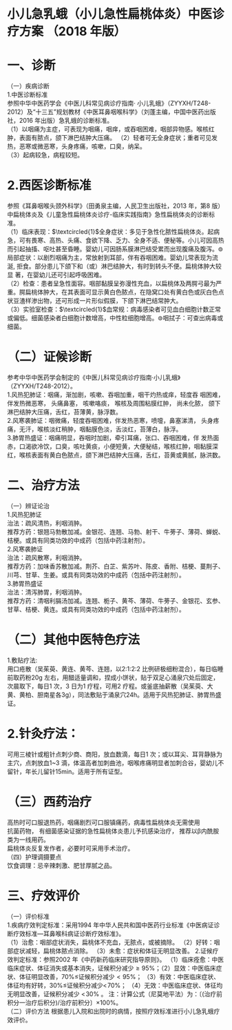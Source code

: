 # 小儿急乳蛾（小儿急性扁桃体炎）中医诊疗方案 （2018 年版）  
# 一、诊断  
（一）疾病诊断  
1.中医诊断标准  
参照中华中医药学会《中医儿科常见病诊疗指南· 小儿乳蛾》（ZYYXH/T248-2012）及“十三五”规划教材《中医耳鼻咽喉科学》（刘蓬主编，中国中医药出版社，2016 年出版）急乳蛾的诊断标准。  
（1）以咽痛为主症，可表现为咽痛，咽痒，或吞咽困难，咽部异物感。喉核红肿，表面有脓点，颌下淋巴结肿大压痛。 （2）轻者可无全身症状；重者可见发热，恶寒或微恶寒，头身疼痛，咳嗽，口臭，纳呆。  
（3）起病较急，病程较短。  
# 2.西医诊断标准  
参照《耳鼻咽喉头颈外科学》（田勇泉主编，人民卫生出版社，2013 年，第8 版）中扁桃体炎及《儿童急性扁桃体炎诊疗-临床实践指南》急性扁桃体炎的诊断标准。  
（1）临床表现：$\textcircled{1}$全身症状：多见于急性化脓性扁桃体炎。起病急，可有畏寒、高热、头痛、食欲下降、乏力、全身不适、便秘等。小儿可因高热而引起抽搐、呕吐甚至昏睡。婴幼儿可因肠系膜淋巴结受累而出现腹痛及腹泻。$\circledcirc$局部症状：以剧烈咽痛为主，常放射到耳部，伴有吞咽困难。婴幼儿常表现为流涎, 拒食。部分患儿下颌下和（或）淋巴结肿大，有时到转头不便。扁桃体肿大较显 著，在婴幼儿还可引起呼吸困难。  
（2）检查：患者呈急性面容。咽部黏膜呈弥漫性充血，以扁桃体及两腭弓最为严重。腭扁桃体肿大，在其表面可显示黄白色脓点，在隐窝口处有黄白色或灰白色点状豆渣样渗出物，还可形成一片形似假膜，下颌下淋巴结常肿大。  
（3）实验室检查：$\textcircled{1}$血常规：病毒感染者可见血白细胞计数正常或偏低。细菌感染者白细胞计数增高，中性粒细胞增高。$\circledcirc$咽拭子：可查出病毒或细菌。  
#    （二）证候诊断  
参考中华中医药学会制定的《中医儿科常见病诊疗指南·小儿乳蛾》（ZYYXH/T248-2012）。  
1.风热犯肺证：咽痛，渐加剧，咳嗽、吞咽加重，咽干灼热或痒，轻度吞 咽困难， 伴发热微恶寒， 头痛鼻塞， 咳嗽咯痰， 喉核及周围粘膜红肿， 尚未化脓， 颌下淋巴结肿大压痛，舌红，苔薄黄，脉浮数。  
2.风寒袭肺证：咽微痛，轻度吞咽困难，伴发热恶寒，喷嚏，鼻塞涕清， 头身疼痛，无汗，喉核淡红稍肿，咽黏膜色淡，舌淡红，苔薄白，脉浮。  
3.肺胃热盛证：咽痛明显，吞咽时加剧，牵引耳痛，张口、吞咽困难，伴 发热面赤，口渴欲冷饮，口臭，咳吐黄痰，小便短黄，大便秘结，喉核红肿，咽黏膜深红，喉核表面有黄白色脓点，颌下淋巴结肿大压痛，舌红，苔黄或黄腻，脉洪数。  
# 二、治疗方法  
（一）辨证论治  
1.风热犯肺证  
治法：疏风清热，利咽消肿。  
推荐方药：银翘马勃散加减。金银花、连翘、马勃、射干、牛蒡子、薄荷、蝉蜕、桔梗。或具有同类功效的中成药（包括中药注射剂）。  
2.风寒袭肺证  
治法：疏风散寒，利咽消肿。  
推荐方药：加味香苏散加减。荆芥、白芷、紫苏叶、陈皮、香附、桔梗、蔓荆子、川芎、甘草、生姜。或具有同类功效的中成药（包括中药注射剂）。  
3.肺胃热盛证  
治法：清泻肺胃，利咽消肿。  
推荐方药：清咽利膈汤加减。连翘、栀子、黄芩、薄荷、牛蒡子、金银花、玄参、甘草、桔梗、黄连。或具有同类功效的中成药（包括中药注射剂）。  
# （二）其他中医特色疗法  
1.敷贴疗法:  
用口疮散（吴茱萸、黄连、黄芩、连翘，以2:1:2:2 比例研极细粉混合），每日临睡前取药粉$20\mathrm{g}$ 左右，用醋适量调和，捏成小饼状，贴于双足心涌泉穴处后固定，次晨取下，每日1 次，3 日为1 疗程，可用2 疗程。或釜底抽薪散（吴茱萸、大黄、黄柏、胆南星各3g），同法敷贴于涌泉穴24h。适用于风热犯肺证、肺胃热盛证。  
# 2.针灸疗法：  
可用三棱针或粗针点刺少商、商阳，放血数滴，每日1 次；或以耳尖、耳背静脉为主穴，点刺放血1\~3 滴，体温高者加刺曲池，咽喉疼痛明显者加刺合谷，婴幼儿不留针，年长儿留针15min。适用于所有证型。  
# （三）西药治疗  
高热时可口服退热药，咽痛剧烈可口服镇痛药，病毒性扁桃体炎无需使用  
抗菌药物， 有细菌感染证据的急性扁桃体炎患儿予抗感染治疗， 推荐以β内酰胺 类为一线用药。  
扁桃体炎反复发作者，必要时可采用手术治疗。  
（四）护理调摄要点  
饮食调理：忌辛辣刺激、肥甘厚腻之品。  
# 三、疗效评价  
（一）评价标准  
1.疾病疗效判定标准：采用1994 年中华人民共和国中医药行业标准《中医病证诊断疗效标准—耳鼻喉科病证诊断疗效标准》。  
（1）治愈：咽部症状消失，扁桃体不充血，无脓点，或被摘除。 （2）好转：咽部症状减轻，扁桃体脓点消除。 （3）未愈：症状和体征无明显改善。  2.证候疗效判定标准：参照2002 年《中药新药临床研究指导原则》。 （1）临床痊愈：中医临床症状、体征消失或基本消失，证候积分减少${\geqslant}95\%$；（2）显效：中医临床症状、体征明显改善，$70\%\leqslant$证候积分减少${<}95\%$； （3）有效：中医临床症状、体征均有好转，$30\%$≤证候积分减少$<\!70\%$； （4）无效：中医临床症状、体征均无明显改善，证候积分减少 $<\!30\%$ 。   注：计算公式（尼莫地平法）为：〔(治疗前积分一治疗后积分)/治疗前积分〕$\times100\%$。  
（二）评价方法 根据患儿入院和出院时的病情，按照疗效标准进行小儿急乳蛾疗效评价。  
